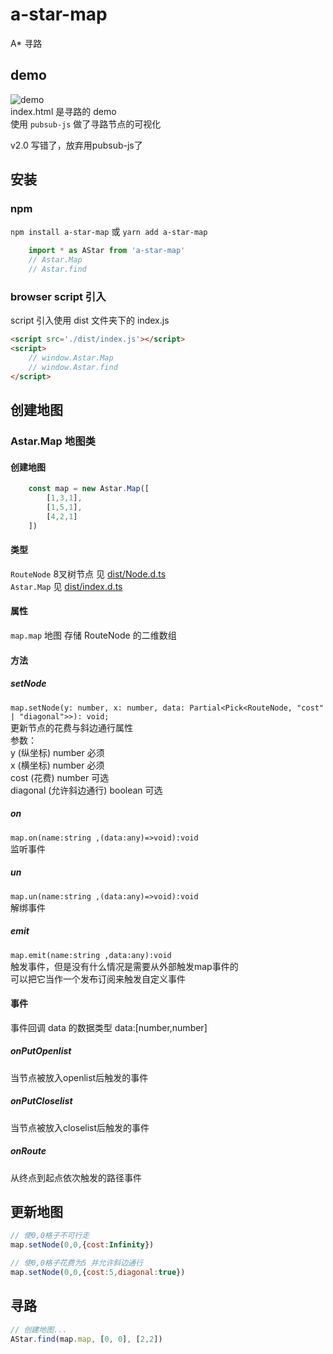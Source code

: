 # a-star-map

A* 寻路

## demo
![demo](https://i.ibb.co/4g8J4Rm/image.gif)  
index.html 是寻路的 demo  
使用 ```pubsub-js``` 做了寻路节点的可视化

v2.0 写错了，放弃用pubsub-js了

## 安装
### npm
```npm install a-star-map``` 或 ```yarn add a-star-map```
```js
    import * as AStar from 'a-star-map'
    // Astar.Map
    // Astar.find
```
### browser script 引入
script 引入使用 dist 文件夹下的 index.js
```html
<script src='./dist/index.js'></script>
<script>
    // window.Astar.Map
    // window.Astar.find
</script>
```

## 创建地图

### Astar.Map 地图类
#### 创建地图
```js
    const map = new Astar.Map([
        [1,3,1],
        [1,5,1],
        [4,2,1]
    ])
```
#### 类型
```RouteNode``` 8叉树节点 见 [dist/Node.d.ts](./dist/Node.d.ts)  
```Astar.Map``` 见 [dist/index.d.ts](./dist/index.d.ts)
#### 属性
```map.map``` 地图 存储 RouteNode 的二维数组  
#### 方法
##### setNode
```map.setNode(y: number, x: number, data: Partial<Pick<RouteNode, "cost" | "diagonal">>): void;  ```     
更新节点的花费与斜边通行属性  
参数：  
y (纵坐标) number 必须  
x (横坐标) number 必须  
cost (花费) number  可选  
diagonal (允许斜边通行)  boolean  可选  

##### on
```map.on(name:string ,(data:any)=>void):void```  
监听事件

##### un
```map.un(name:string ,(data:any)=>void):void```  
解绑事件

##### emit
```map.emit(name:string ,data:any):void```  
触发事件，但是没有什么情况是需要从外部触发map事件的  
可以把它当作一个发布订阅来触发自定义事件  

#### 事件
事件回调 data 的数据类型
data:[number,number]

##### onPutOpenlist
当节点被放入openlist后触发的事件

##### onPutCloselist
当节点被放入closelist后触发的事件

##### onRoute
从终点到起点依次触发的路径事件

## 更新地图

```js
// 使0,0格子不可行走
map.setNode(0,0,{cost:Infinity})

// 使0,0格子花费为5 并允许斜边通行
map.setNode(0,0,{cost:5,diagonal:true})
```
## 寻路
```js
// 创建地图...
AStar.find(map.map, [0, 0], [2,2])
```